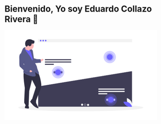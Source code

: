 # Bienvenido, Yo soy Eduardo Collazo Rivera :wave:
[![bg][banner]][website]

<!--
**EduardoCollazoR/EduardoCollazoR** is a ✨ _special_ ✨ repository because its `README.md` (this file) appears on your GitHub profile.

Here are some ideas to get you started:

- 🔭 I’m currently working on ...
- 🌱 I’m currently learning ...
- 👯 I’m looking to collaborate on ...
- 🤔 I’m looking for help with ...
- 💬 Ask me about ...
- 📫 How to reach me: ...
- 😄 Pronouns: ...
- ⚡ Fun fact: ...
-->
[banner]: https://github.com/EduardoCollazoR/EduardoCollazoR/blob/master/heatmap_uyye.png
[website]: https://eduardocr-portafolio.web.app/
